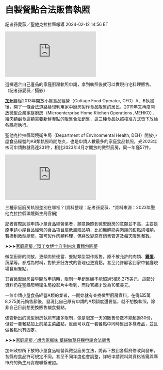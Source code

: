 # 自製餐點合法販售執照

記者孫愛薇／聖他克拉拉縣報導 2024-02-12 14:56 ET

[](https://www.worldjournal.com/wj/story/123781/7765626?from=wj_catelistnews# "分享FB")

[](https://www.worldjournal.com/wj/story/123781/7765626?from=wj_catelistnews# "分享Line")

![選擇適合自己產品的家庭廚房執照申請，拿到執照後就可以實現自宅料理販售。（記者孫愛薇／攝影）](https://pgw.worldjournal.com/gw/photo.php?u=https://uc.udn.com.tw/photo/wj/realtime/2024/02/11/28948957.jpg&x=0&y=0&sw=0&sh=0&sl=W&fw=800&exp=3600&q=75)

選擇適合自己產品的家庭廚房執照申請，拿到執照後就可以實現自宅料理販售。（記者孫愛薇／攝影）

[**加州**](https://www.worldjournal.com/search/tagging/8877/%E5%8A%A0%E5%B7%9E)自從2013年開放小屋食品經營（Cottage Food Operator, CFO）A、B執照後，開了一條合法道路給想利用家中廚房製作食品販售的居民，2019年又再度開放微型企業家庭廚房（Microenterprise Home Kitchen Operations ,MEHKO），給肉類鹹食這類需要新鮮餐點的販售合法銷售，這三種食品執照核准方式皆下放給各縣府執行。

聖他克拉拉縣環境衛生局（Department of Environmental Health, DEH）開放小屋食品經營的AB類執照時間悠久，也是申請人數最多的家庭食品執照，光2023年核可申請數就高達231件，相比2023年4月才開放的微型廚房，同一年僅57件。

![三種家庭廚房執照差別在哪裡？(資料整理：記者孫愛薇、*資料來源：2023年聖他克...](https://pgw.worldjournal.com/gw/photo.php?u=https://uc.udn.com.tw/photo/wj/realtime/2024/02/11/28948956.jpg&x=0&y=0&sw=0&sh=0&sl=W&fw=800&exp=3600&q=75)

三種家庭廚房執照差別在哪裡？(資料整理：記者孫愛薇、*資料來源：2023年聖他克拉拉縣環境衛生局官網)

記者實際訪談申請小屋食品經營業者，願意換照到微型廚房的意願並不高，主要是原申請小屋食品經營的食品項目屬低風險品項，比如無鮮奶與肉類的甜點烘培類，若換到微型廚房，雖可製作肉類料理，但將改變原有銷售管道及每天販售餐數。

➤➤➤[家庭廚房╱環工女博士自宅烘焙 賣麵包圓夢](https://www.worldjournal.com/wj/story/123781/7765614)

微型廚房的開放，更傾向於便當、餐點類型製作販售，原不被允許的肉類、[**雞蛋**](https://www.worldjournal.com/search/tagging/8877/%E9%9B%9E%E8%9B%8B)、蔬菜等，都成為材料，對於烹飪方式的管理也更寬鬆，甚至允許顧客到家中餐廳現場食用餐點。

其實微型廚房最早開放申請時，限制一年銷售額不能超過5萬8,275美元，這部分資料仍在聖縣環境衛生局投影片中看到，而後官網才改為10萬美元。

一位申請小屋食品經營A類的業者，一開始就有查找微型廚房資料，在得知5萬8,275美元銷售額後，發現比自己原有申請的A類額度還要低，就不想換執照，除非自己目前想更換販售鹹食餐點。

儘管新出的微型廚房執照有諸多限制，像是限定一天的販售份數不能超過30份，但若一套餐點加上前菜主菜甜點，反而可以在一套餐點中同時售出多樣產品，並且做餐點也有固定。

➤➤➤[家庭廚房╱想念家鄉味 華婦做草仔粿申請合法販售](https://www.worldjournal.com/wj/story/123781/7765628)

加州政府所下放的小屋食品經營與微型廚房立法，將再下放到各縣府修改與發布，各縣府食品許可規定不同，甚至不同年度也會調整，詳細申請資料與資格皆需與縣市府的衛生局實際聯繫確認。
